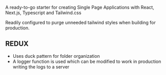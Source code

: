 A ready-to-go starter for creating Single Page Applications with React, Next.js, Typescript and Tailwind.css

Readily configured to purge unneeded tailwind styles when building for production.

## REDUX

- Uses duck pattern for folder organization
- A logger function is used which can be modified to work in production writing the logs to a server
